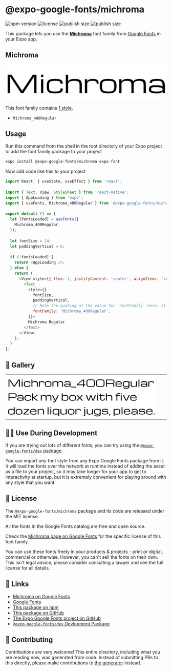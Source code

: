 # @expo-google-fonts/michroma

![npm version](https://flat.badgen.net/npm/v/@expo-google-fonts/michroma)
![license](https://flat.badgen.net/github/license/expo/google-fonts)
![publish size](https://flat.badgen.net/packagephobia/install/@expo-google-fonts/michroma)
![publish size](https://flat.badgen.net/packagephobia/publish/@expo-google-fonts/michroma)

This package lets you use the [**Michroma**](https://fonts.google.com/specimen/Michroma) font family from [Google Fonts](https://fonts.google.com/) in your Expo app.

## Michroma

![Michroma](./font-family.png)

This font family contains [1 style](#-gallery).

- `Michroma_400Regular`

## Usage

Run this command from the shell in the root directory of your Expo project to add the font family package to your project
```sh
expo install @expo-google-fonts/michroma expo-font
```

Now add code like this to your project
```js
import React, { useState, useEffect } from 'react';

import { Text, View, StyleSheet } from 'react-native';
import { AppLoading } from 'expo';
import { useFonts, Michroma_400Regular } from '@expo-google-fonts/michroma';

export default () => {
  let [fontsLoaded] = useFonts({
    Michroma_400Regular,
  });

  let fontSize = 24;
  let paddingVertical = 6;

  if (!fontsLoaded) {
    return <AppLoading />;
  } else {
    return (
      <View style={{ flex: 1, justifyContent: 'center', alignItems: 'center' }}>
        <Text
          style={{
            fontSize,
            paddingVertical,
            // Note the quoting of the value for `fontFamily` here; it expects a string!
            fontFamily: 'Michroma_400Regular',
          }}>
          Michroma Regular
        </Text>
      </View>
    );
  }
};

```

## 🔡 Gallery


||||
|-|-|-|
|![Michroma_400Regular](./Michroma_400Regular.ttf.png)||||


## 👩‍💻 Use During Development

If you are trying out lots of different fonts, you can try using the [`@expo-google-fonts/dev` package](https://github.com/expo/google-fonts/tree/master/font-packages/dev#readme).

You can import *any* font style from any Expo Google Fonts package from it. It will load the fonts
over the network at runtime instead of adding the asset as a file to your project, so it may take longer
for your app to get to interactivity at startup, but it is extremely convenient
for playing around with any style that you want.

## 📖 License

The `@expo-google-fonts/michroma` package and its code are released under the MIT license.

All the fonts in the Google Fonts catalog are free and open source.

Check the [Michroma page on Google Fonts](https://fonts.google.com/specimen/Michroma) for the specific license of this font family.

You can use these fonts freely in your products & projects - print or digital, commercial or otherwise. However, you can't sell the fonts on their own. This isn't legal advice, please consider consulting a lawyer and see the full license for all details.

## 🔗 Links

- [Michroma on Google Fonts](https://fonts.google.com/specimen/Michroma)
- [Google Fonts](https://fonts.google.com/)
- [This package on npm](https://www.npmjs.com/package/@expo-google-fonts/michroma)
- [This package on GitHub](https://github.com/expo/google-fonts/tree/master/font-packages/michroma)
- [The Expo Google Fonts project on GitHub](https://github.com/expo/google-fonts)
- [`@expo-google-fonts/dev` Devlopment Package](https://github.com/expo/google-fonts/tree/master/font-packages/dev)

## 🤝 Contributing

Contributions are very welcome! This entire directory, including what you are reading now, was generated from code. Instead of submitting PRs to this directly, please make contributions to [the generator](https://github.com/expo/google-fonts/tree/master/packages/generator) instead.
